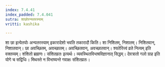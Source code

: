 ```yaml
---
index: 7.4.41
index_padded: 7.4.041
sutra: शाछोरन्यतरस्याम्
vritti: kashika

---
```

शा छा इत्येतयोः अन्यतरस्याम् इकारादेशो भवति तकारादौ किति। शा निशितम्, निशातम्। निशितवान्, निशातवान्। छा अवच्छितम्, अवच्छातम्। अवच्छितवान्, अवच्छातवान्। श्यतेरित्त्वं व्रते नित्यम् इति वक्तव्यम्। शंशितो ब्रह्मणः। संशितव्रतः इत्यर्थः। व्यवस्थितविभाषविज्ञानात् सिद्धम्। देवत्रातो गलो ग्राह इति योगे च सद्विधिः। मिथस्ते न विभाष्यन्ते गवाक्षः संशितव्रतः।